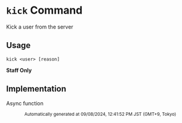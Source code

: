 # `kick` Command

Kick a user from the server

## Usage

```
kick <user> [reason]
```


**Staff Only**

## Implementation

Async function

<div align="center"><sub>Automatically generated at 09/08/2024, 12:41:52 PM JST (GMT+9, Tokyo)</sub></div>